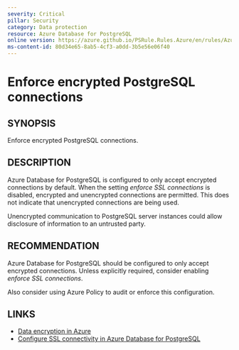 ```yaml
---
severity: Critical
pillar: Security
category: Data protection
resource: Azure Database for PostgreSQL
online version: https://azure.github.io/PSRule.Rules.Azure/en/rules/Azure.PostgreSQL.UseSSL/
ms-content-id: 80d34e65-8ab5-4cf3-a0dd-3b5e56e06f40
---
```


# Enforce encrypted PostgreSQL connections

## SYNOPSIS

Enforce encrypted PostgreSQL connections.

## DESCRIPTION

Azure Database for PostgreSQL is configured to only accept encrypted connections by default.
When the setting _enforce SSL connections_ is disabled, encrypted and unencrypted connections are permitted.
This does not indicate that unencrypted connections are being used.

Unencrypted communication to PostgreSQL server instances could allow disclosure of information to an untrusted party.

## RECOMMENDATION

Azure Database for PostgreSQL should be configured to only accept encrypted connections.
Unless explicitly required, consider enabling _enforce SSL connections_.

Also consider using Azure Policy to audit or enforce this configuration.

## LINKS

- [Data encryption in Azure](https://docs.microsoft.com/azure/architecture/framework/security/design-storage-encryption#data-in-transit)
- [Configure SSL connectivity in Azure Database for PostgreSQL](https://docs.microsoft.com/azure/postgresql/concepts-ssl-connection-security)
